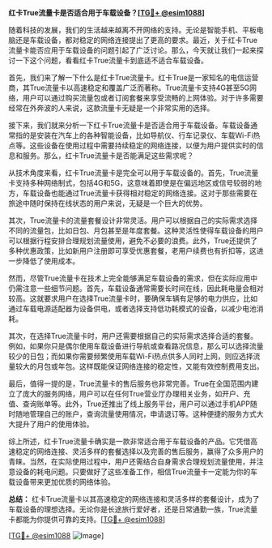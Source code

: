 **红卡True流量卡是否适合用于车载设备？[[TG💪+ @esim1088](https://t.me/s/esim1088)]**

随着科技的发展，我们的生活越来越离不开网络的支持。无论是智能手机、平板电脑还是车载设备，都对稳定的网络连接提出了更高的要求。最近，关于红卡True流量卡能否应用于车载设备的问题引起了广泛讨论。那么，今天就让我们一起来探讨一下这个问题，看看红卡True流量卡到底适不适合车载设备。

首先，我们来了解一下什么是红卡True流量卡。红卡True是一家知名的电信运营商，其True流量卡以高速稳定和覆盖广泛而著称。True流量卡支持4G甚至5G网络，用户可以通过购买流量包或者订阅套餐来享受流畅的上网体验。对于许多需要经常在外奔波的人来说，这款流量卡无疑是一个非常实用的选择。

接下来，我们就来分析一下红卡True流量卡是否适合用于车载设备。车载设备通常指的是安装在汽车上的各种智能设备，比如导航仪、行车记录仪、车载Wi-Fi热点等。这些设备在使用过程中需要持续稳定的网络连接，以便为用户提供实时的信息和服务。那么，红卡True流量卡是否能满足这些需求呢？

从技术角度来看，红卡True流量卡是完全可以用于车载设备的。首先，True流量卡支持多种网络制式，包括4G和5G，这意味着即使是在偏远地区或信号较弱的地方，车载设备也能通过True流量卡获得相对稳定的网络连接。这对于那些需要在旅途中随时保持在线状态的用户来说，无疑是一个巨大的优势。

其次，True流量卡的流量套餐设计非常灵活。用户可以根据自己的实际需求选择不同的流量包，比如日包、月包甚至是年度套餐。这种灵活性使得车载设备的用户可以根据行程安排合理规划流量使用，避免不必要的浪费。此外，True还提供了多种优惠政策，比如新用户注册即可享受优惠套餐，老用户续费也有折扣等，这进一步降低了使用成本。

然而，尽管True流量卡在技术上完全能够满足车载设备的需求，但在实际应用中仍需注意一些细节问题。首先，车载设备通常需要长时间在线，因此耗电量会相对较高。这就要求用户在选择True流量卡时，要确保车辆有足够的电力供应，比如通过车载电源适配器为设备供电，或者选择支持低功耗模式的设备，以减少电池消耗。

其次，在选择True流量卡时，用户还需要根据自己的实际需求选择合适的套餐。例如，如果你只是偶尔使用车载设备进行导航或查看路况信息，那么可以选择流量较少的日包；而如果你需要频繁使用车载Wi-Fi热点供多人同时上网，则应选择流量较大的月包或年包。这样既能保证网络连接的稳定性，又能有效控制费用支出。

最后，值得一提的是，True流量卡的售后服务也非常完善。True在全国范围内建立了庞大的服务网络，用户可以在任何True营业厅办理相关业务，如开户、充值、查询账单等。此外，True还推出了线上服务平台，用户可以通过手机APP随时随地管理自己的账户，查询流量使用情况，申请退订等。这种便捷的服务方式大大提升了用户的使用体验。

综上所述，红卡True流量卡确实是一款非常适合用于车载设备的产品。它凭借高速稳定的网络连接、灵活多样的套餐选择以及完善的售后服务，赢得了众多用户的青睐。当然，在实际使用过程中，用户还需结合自身需求合理规划流量使用，并注意设备的耗电问题。只要做好了这些准备工作，相信True流量卡一定能为你的车载设备带来更加优质的网络体验。

**总结：** 红卡True流量卡以其高速稳定的网络连接和灵活多样的套餐设计，成为了车载设备的理想选择。无论你是长途旅行爱好者，还是日常通勤一族，True流量卡都能为你提供可靠的支持。[[TG💪+ @esim1088](https://t.me/s/esim1088)]

[[TG💪+ @esim1088](https://t.me/s/esim1088) ![Image](https://i.postimg.cc/4NQfJmqS/Snipaste-2025-05-13-00-14-12.png)]